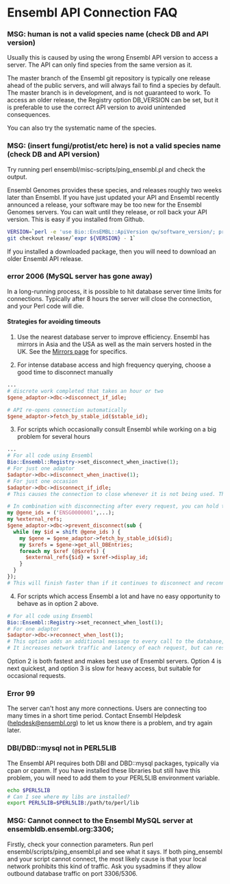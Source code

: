 Ensembl API Connection FAQ
==========================

### MSG: human is not a valid species name (check DB and API version)

Usually this is caused by using the wrong Ensembl API version to access a server. The API can only find species from the same version as it. 

The master branch of the Ensembl git repository is typically one release ahead of the public servers, and will always fail to find a species by default. The master branch is in development, and is not guaranteed to work. To access an older release, the Registry option DB_VERSION can be set, but it is preferable to use the correct API version to avoid unintended consequences.

You can also try the systematic name of the species.

### MSG: (insert fungi/protist/etc here) is not a valid species name (check DB and API version)

Try running perl ensembl/misc-scripts/ping_ensembl.pl and check the output.

Ensembl Genomes provides these species, and releases roughly two weeks later than Ensembl. If you have just updated your API and Ensembl recently announced a release, your software may be too new for the Ensembl Genomes servers. You can wait until they release, or roll back your API version. This is easy if you installed from Github. 

```bash
VERSION=`perl -e 'use Bio::EnsEMBL::ApiVersion qw/software_version/; print software_version'`
git checkout release/`expr ${VERSION} - 1`
```

If you installed a downloaded package, then you will need to download an older Ensembl API release.

### error 2006 (MySQL server has gone away)

In a long-running process, it is possible to hit database server time limits for connections. Typically after 8 hours the server will close the connection, and your Perl code will die.

#### Strategies for avoiding timeouts

1. Use the nearest database server to improve efficiency. Ensembl has mirrors in Asia and the USA as well as the main servers hosted in the UK. See the [Mirrors page](http://www.ensembl.org/info/about/mirrors.html) for specifics.

2. For intense database access and high frequency querying, choose a good time to disconnect manually

```perl
...
# discrete work completed that takes an hour or two
$gene_adaptor->dbc->disconnect_if_idle;

# API re-opens connection automatically
$gene_adaptor->fetch_by_stable_id($stable_id);
```

3. For scripts which occasionally consult Ensembl while working on a big problem for several hours

```perl
...
# For all code using Ensembl
Bio::Ensembl::Registry->set_disconnect_when_inactive(1);
# For just one adaptor
$adaptor->dbc->disconnect_when_inactive(1);
# For just one occasion
$adaptor->dbc->disconnect_if_idle;
# This causes the connection to close whenever it is not being used. This is costly if there are very frequent database requests

# In combination with disconnecting after every request, you can hold the connection open for the duration of a code block
my @gene_ids = ('ENSG0000001',...);
my %external_refs;
$gene_adaptor->dbc->prevent_disconnect(sub {
  while (my $id = shift @gene_ids ) {
    my $gene = $gene_adaptor->fetch_by_stable_id($id);
    my $xrefs = $gene->get_all_DBEntries;
    foreach my $xref (@$xrefs) {
      $external_refs{$id} = $xref->display_id;
    }
  }
});
# This will finish faster than if it continues to disconnect and reconnect all the time
```

4. For scripts which access Ensembl a lot and have no easy opportunity to behave as in option 2 above.

```perl
# For all code using Ensembl
Bio::Ensembl::Registry->set_reconnect_when_lost(1);
# For one adaptor
$adaptor->dbc->reconnect_when_lost(1);
# This option adds an additional message to every call to the database, checking that the connection is still up
# It increases network traffic and latency of each request, but can restore a broken connection
```

Option 2 is both fastest and makes best use of Ensembl servers. Option 4 is next quickest, and option 3 is slow for heavy access, but suitable for occasional requests.

### Error 99

The server can't host any more connections. Users are connecting too many times in a short time period. Contact Ensembl Helpdesk (helpdesk@ensembl.org) to let us know there is a problem, and try again later.

### DBI/DBD::mysql not in PERL5LIB

The Ensembl API requires both DBI and DBD::mysql packages, typically via cpan or cpanm. If you have installed these libraries but still have this problem, you will need to add them to your PERL5LIB environment variable.

```bash
echo $PERL5LIB
# Can I see where my libs are installed?
export PERL5LIB=$PERL5LIB:/path/to/perl/lib
```

### MSG: Cannot connect to the Ensembl MySQL server at ensembldb.ensembl.org:3306;

Firstly, check your connection parameters. Run perl ensembl/scripts/ping_ensembl.pl and see what it says. If both ping_ensembl and your script cannot connect, the most likely cause is that your local network prohibits this kind of traffic. Ask you sysadmins if they allow outbound database traffic on port 3306/5306. 
